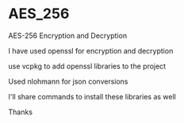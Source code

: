 # AES_256
AES-256 Encryption and Decryption

I have used openssl for encryption and decryption

use vcpkg to add openssl libraries to the project

Used nlohmann for json conversions

I'll share commands to install these libraries as well

Thanks




